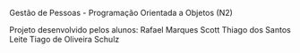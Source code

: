 Gestão de Pessoas - Programação Orientada a Objetos (N2)

Projeto desenvolvido pelos alunos:
Rafael Marques Scott
Thiago dos Santos Leite
Tiago de Oliveira Schulz
